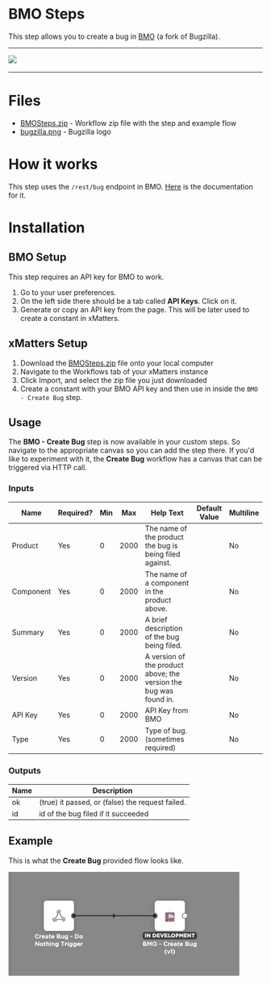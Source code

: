 # BMO Steps

This step allows you to create a bug in [BMO](https://github.com/mozilla-bteam/bmo) (a fork of Bugzilla).


---------

<kbd>
<a href="https://support.xmatters.com/hc/en-us/community/topics">
   <img src="https://github.com/xmatters/xMatters-Labs/raw/master/media/disclaimer.png">
</a>
</kbd>

---------

# Files

* [BMOSteps.zip](BMOSteps.zip) - Workflow zip file with the step and example flow
* [bugzilla.png](/bugzilla.png) - Bugzilla logo

# How it works
This step uses the `/rest/bug` endpoint in BMO. [Here](https://bmo.readthedocs.io/en/latest/api/core/v1/bug.html#create-bug) is the documentation for it.


# Installation

## BMO Setup
This step requires an API key for BMO to work.

1. Go to your user preferences.
2. On the left side there should be a tab called **API Keys**. Click on it.
3. Generate or copy an API key from the page. This will be later used to create a constant in xMatters.


## xMatters Setup
1. Download the [BMOSteps.zip](BMOSteps.zip) file onto your local computer
2. Navigate to the Workflows tab of your xMatters instance
3. Click Import, and select the zip file you just downloaded
4. Create a constant with your BMO API key and then use in inside the `BMO - Create Bug` step.


## Usage
The **BMO - Create Bug** step is now available in your custom steps. So navigate to the appropriate canvas so you can add the step there. If you'd like to experiment with it, the **Create Bug** workflow has a canvas that can be triggered via HTTP call. 

### Inputs
| Name  | Required? | Min | Max | Help Text | Default Value | Multiline |
| ----- | ----------| --- | --- | --------- | ------------- | --------- |
| Product | Yes | 0 | 2000 | The name of the product the bug is being filed against. | | No |
| Component | Yes | 0 | 2000 | The name of a component in the product above. | | No |
| Summary | Yes | 0 | 2000 | A brief description of the bug being filed. | | No |
| Version | Yes | 0 | 2000 | A version of the product above; the version the bug was found in. | | No |
| API Key | Yes | 0 | 2000 | API Key from BMO | | No |
| Type | Yes | 0 | 2000 | Type of bug. (sometimes required) | | No |


### Outputs

| Name | Description |
| ---- | ----------  |
| ok | (true) it passed, or (false) the request failed. |
| id | id of the bug filed if it succeeded |


## Example
This is what the **Create Bug** provided flow looks like.

<kbd>
	<img src="/media/ExampleFlow.png">
</kbd>

